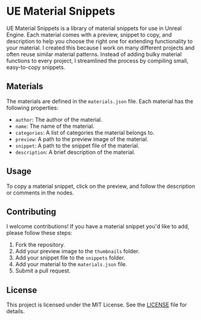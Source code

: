 # UE Material Snippets

UE Material Snippets is a library of material snippets for use in Unreal Engine. Each material comes with a preview, snippet to copy, and description to help you choose the right one for extending functionality to your material.
I created this because I work on many different projects and often reuse similar material patterns. Instead of adding bulky material functions to every project, I streamlined the process by compiling small, easy-to-copy snippets.

## Materials

The materials are defined in the `materials.json` file. Each material has the following properties:
- `author`: The author of the material.
- `name`: The name of the material.
- `categories`: A list of categories the material belongs to.
- `preview`: A path to the preview image of the material.
- `snippet`: A path to the snippet file of the material.
- `description`: A brief description of the material.

## Usage

To copy a material snippet, click on the preview, and follow the description or comments in the nodes.

## Contributing

I welcome contributions! If you have a material snippet you'd like to add, please follow these steps:
1. Fork the repository.
2. Add your preview image to the `thumbnails` folder.
3. Add your snippet file to the `snippets` folder.
4. Add your material to the `materials.json` file.
5. Submit a pull request.

## License

This project is licensed under the MIT License. See the [LICENSE](./LICENSE) file for details.
